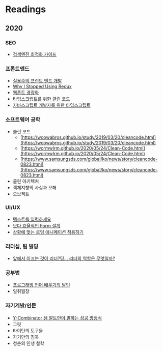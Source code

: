 # Readings

## 2020

### SEO

- [검색엔진 최적화 가이드](https://support.google.com/webmasters/answer/7451184?hl=ko)

### 프론트엔드

- [실용주의 프런트 엔드 개발](https://peter-cho.gitbook.io/book/)
- [Why I Stopped Using Redux](https://dev.to/g_abud/why-i-quit-redux-1knl)
- [웹폰트 경량화](https://www.44bits.io/ko/post/optimization_webfont_with_pyftsubnet)
- [타입스크립트를 위한 클린 코드](https://738.github.io/clean-code-typescript/)
- [자바스크립트 개발자를 위한 타입스크립트](https://ahnheejong.gitbook.io/ts-for-jsdev/)

### 소프트웨어 공학

- 클린 코드
    - [https://woowabros.github.io/study/2019/03/20/cleancode.html](https://woowabros.github.io/study/2019/03/20/cleancode.html)
    - [https://wormwlrm.github.io/2020/05/24/Clean-Code.html](https://wormwlrm.github.io/2020/05/24/Clean-Code.html)
    - [https://www.samsungsds.com/global/ko/news/story/cleancode-0823.html](https://www.samsungsds.com/global/ko/news/story/cleancode-0823.html)
- 클린 아키텍처
- 객체지향의 사실과 오해
- 오브젝트

### UI/UX

- [텍스트를 입력하세요](https://brunch.co.kr/@bundi/36?utm_source=gaerae.com&utm_campaign=%EA%B0%9C%EB%B0%9C%EC%9E%90%EC%8A%A4%EB%9F%BD%EB%8B%A4&utm_medium=social)
- [보다 효율적인 Form 설계](https://brunch.co.kr/@blackindigo-red/3)
- [상황에 맞는 로딩 애니메이션 적용하기](https://medium.com/myrealtrip-product/%EC%83%81%ED%99%A9%EC%97%90-%EB%A7%9E%EB%8A%94-%EB%A1%9C%EB%94%A9-%EC%95%A0%EB%8B%88%EB%A9%94%EC%9D%B4%EC%85%98-%EC%A0%81%EC%9A%A9%ED%95%98%EA%B8%B0-2018af51c197)

### 리더십, 팀 빌딩
- [앞에서 이끄는 것이 리더?딩... 리더의 역할은 무엇일까?](https://support.google.com/webmasters/answer/7451184?hl=ko)

### 공부법

- [프로그래밍 언어 배우기의 달인](http://m.egloos.zum.com/agile/v/5664879)
- 일취월장

### 자기계발/인문
 
- [Y-Combinator 샘 알트만이 말하는 성공 방정식](https://medium.com/@sonujung/%EC%83%98-%EC%95%8C%ED%8A%B8%EB%A7%8C%EC%9D%B4-%EB%A7%90%ED%95%98%EB%8A%94-%EC%84%B1%EA%B3%B5-%EB%B0%A9%EC%A0%95%EC%8B%9D-176a0756dbcb)
- 그릿
- 타이탄의 도구들
- 자기만의 침묵
- 청춘의 인생 철학
